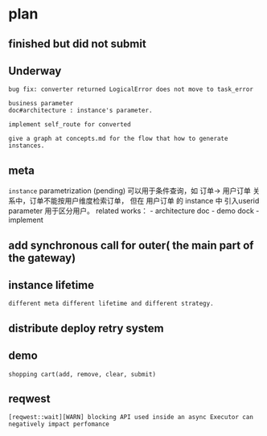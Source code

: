 # plan

## finished but did not submit


## Underway


    bug fix: converter returned LogicalError does not move to task_error 

    business parameter 
    doc#architecture : instance's parameter.

    implement self_route for converted
    
    give a graph at concepts.md for the flow that how to generate instances.
    
    
        
## meta

`instance` parametrization (pending)
    可以用于条件查询，如 订单-> 用户订单 关系中，订单不能按用户维度检索订单，
    但在 用户订单 的 instance 中 引入userid parameter 用于区分用户。
    related works：
        - architecture doc
        - demo dock
        - implement

## add synchronous call for outer( the main part of the gateway)

## instance lifetime
    different meta different lifetime and different strategy.

## distribute deploy retry system

## demo
    shopping cart(add, remove, clear, submit)
    
## reqwest
    [reqwest::wait][WARN] blocking API used inside an async Executor can negatively impact perfomance




